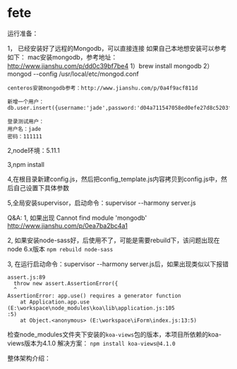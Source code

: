 <!--
@Author: geyuanjun
@Date:   2016-06-16 10:06:25
@Email:  geyuanjun.sh@superjia.com
@Last modified by:   geyuanjun
@Last modified time: 2016-06-22 12:23:12
-->



# fete
运行准备：

1， 已经安装好了远程的Mongodb，可以直接连接
    如果自己本地想安装可以参考如下：
    mac安装mongodb，参考地址：http://www.jianshu.com/p/dd0c39bf7be4
    1）brew install mongodb
    2）mongod --config /usr/local/etc/mongod.conf

    centeros安装mongodb参考：http://www.jianshu.com/p/0a4f9acf811d

    新增一个用户：db.user.insert({username:'jade',password:'d04a711547058ed0efe27d8c5203f58f'})

    登录测试用户：
    用户名：jade
    密码：111111



2,node环境：5.11.1

3,npm install

4,在根目录新建config.js，然后把config_template.js内容拷贝到config.js中，然后自己设置下具体参数

5,全局安装supervisor，启动命令：supervisor --harmony server.js


Q&A:
1, 如果出现 Cannot find module 'mongodb'
    http://www.jianshu.com/p/0ea7ba2bc4a1

2, 如果安装node-sass好，后使用不了，可能是需要rebuild下，该问题出现在node 6.x版本
    `npm rebuild node-sass`

3, 在运行启动命令：supervisor --harmony server.js后，如果出现类似以下报错
```
assert.js:89
  throw new assert.AssertionError({
  ^
AssertionError: app.use() requires a generator function
    at Application.app.use (E:\workspace\node_modules\koa\lib\application.js:105
:5)
    at Object.<anonymous> (E:\workspace\iForm\index.js:13:5)
```
检查node_modules文件夹下安装的`koa-views`包的版本，本项目所依赖的koa-views版本为4.1.0
解决方案：
`npm install koa-views@4.1.0`



整体架构介绍：
